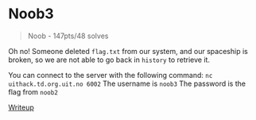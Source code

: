 # Noob3
> Noob - 147pts/48 solves

Oh no! Someone deleted `flag.txt` from our system, and our spaceship is broken, so we are not able to go back in `history` to retrieve it.

You can connect to the server with the following command: `nc uithack.td.org.uit.no 6002`
The username is `noob3`
The password is the flag from `noob2`

[Writeup](writeup/README.md)
